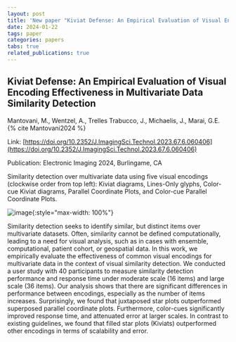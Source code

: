 ```yaml
---
layout: post
title: 'New paper "Kiviat Defense: An Empirical Evaluation of Visual Encoding Effectiveness in Multivariate Data Similarity Detection"'
date: 2024-01-22
tags: paper
categories: papers
tabs: true
related_publications: true
---
```


## Kiviat Defense: An Empirical Evaluation of Visual Encoding Effectiveness in Multivariate Data Similarity Detection
Mantovani,  M., Wentzel,  A., Trelles Trabucco,  J., Michaelis,  J., Marai, G.E.
{% cite Mantovani2024 %}

Link: [https://doi.org/10.2352/J.ImagingSci.Technol.2023.67.6.060406](https://doi.org/10.2352/J.ImagingSci.Technol.2023.67.6.060406)

Publication: Electronic Imaging 2024, Burlingame, CA

Similarity detection over multivariate data using five visual encodings (clockwise order from top left): Kiviat diagrams, Lines-Only glyphs, Color-cue Kiviat diagrams, Parallel Coordinate Plots, and Color-cue Parallel Coordinate Plots.

![image](https://www.evl.uic.edu/output/originals/vda__kiviat.png-srcw.jpg){:style="max-width: 100%"}

Similarity detection seeks to identify similar, but distinct items over multivariate datasets. Often, similarity cannot be defined computationally, leading to a need for visual analysis, such as in cases with ensemble, computational, patient cohort, or geospatial data. In this work, we empirically evaluate the effectiveness of common visual encodings for multivariate data in the context of visual similarity detection. We conducted a user study with 40 participants to measure similarity detection performance and response time under moderate scale (16 items) and large scale (36 items). Our analysis shows that there are significant differences in performance between encodings, especially as the number of items increases. Surprisingly, we found that juxtaposed star plots outperformed superposed parallel coordinate plots. Furthermore, color-cues significantly improved response time, and attenuated error at larger scales. In contrast to existing guidelines, we found that filled star plots (Kiviats) outperformed other encodings in terms of scalability and error.

